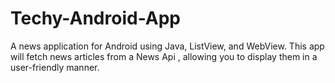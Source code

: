 # Techy-Android-App
 A news application for Android using Java, ListView, and WebView. This app will fetch news articles from a News Api , allowing you to display them in a user-friendly manner.
